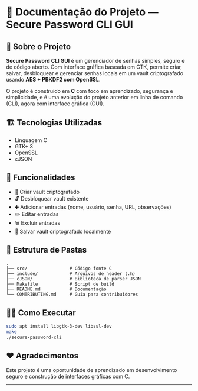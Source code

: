 # 📜 Documentação do Projeto — **Secure Password CLI GUI**

## 🔐 Sobre o Projeto
**Secure Password CLI GUI** é um gerenciador de senhas simples, seguro e de código aberto. Com interface gráfica baseada em GTK, permite criar, salvar, desbloquear e gerenciar senhas locais em um vault criptografado usando **AES + PBKDF2 com OpenSSL**.

O projeto é construído em **C** com foco em aprendizado, segurança e simplicidade, e é uma evolução do projeto anterior em linha de comando (CLI), agora com interface gráfica (GUI).

## 🏗️ Tecnologias Utilizadas
- Linguagem C
- GTK+ 3
- OpenSSL
- cJSON

## 🚀 Funcionalidades
- 🔐 Criar vault criptografado
- 🔓 Desbloquear vault existente
- ➕ Adicionar entradas (nome, usuário, senha, URL, observações)
- ✏️ Editar entradas
- 🗑️ Excluir entradas
- 💾 Salvar vault criptografado localmente

## 📂 Estrutura de Pastas
```
.
├── src/                # Código fonte C
├── include/            # Arquivos de header (.h)
├── cJSON/              # Biblioteca de parser JSON
├── Makefile            # Script de build
├── README.md           # Documentação
└── CONTRIBUTING.md     # Guia para contribuidores
```

## 🏃‍♂️ Como Executar
```bash
sudo apt install libgtk-3-dev libssl-dev
make
./secure-password-cli
```

## ❤️ Agradecimentos
Este projeto é uma oportunidade de aprendizado em desenvolvimento seguro e construção de interfaces gráficas com C.

---
